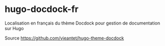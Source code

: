 # hugo-docdock-fr
Localisation en français du thème Docdock pour gestion de documentation sur Hugo 

Source https://github.com/vjeantet/hugo-theme-docdock
